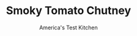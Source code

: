 ---
layout: ../../layouts/MarkdownPostLayout.astro
title: Smoky Tomato Chutney
author: America's Test Kitchen
pubDate: 2023-03-15
description: "Do you own a microwave and a knife? Then you can make these chutneys, with all their complex flavors, in just 10 minutes."
image_url: https://res.cloudinary.com/hksqkdlah/image/upload/ar_1:1,c_fill,dpr_2.0,f_auto,fl_lossy.progressive.strip_profile,g_faces:auto,q_auto:low,w_344/10260_sfs-tomatochutney-1
tags: ["Side Dishes","Fruit","Quick","Condiments"]
calories: 
protein: 
carbohydrates: 
fats: 
fiber: 
ingredients: ["1 tablespoon, vegetable oil","1 , shallot, minced","2 , garlic cloves, minced","1/2 teaspoon, smoked paprika","1/4 teaspoon, salt","1/8 teaspoon, red pepper flakes","2 (14.5-ounce) cans, diced tomatoes, drained and patted dry","1/4 cup, packed light brown sugar","3 tablespoons, apple cider vinegar","1 tablespoon, chopped fresh parsley"]
serves: 
time: "20 minutes, plus 20 minutes cooling"
instructions: ["Combine oil, shallot, garlic, paprika, salt, and pepper flakes in medium bowl. Microwave, uncovered, until shallot has softened, about 1 minute.","Stir tomatoes, sugar, and vinegar into shallot mixture. Microwave until liquid is thick and syrupy, about 8 minutes, stirring once halfway through cooking. Cool to room temperature and then refrigerate until chilled. Stir in parsley and serve."]
nutrition: undefined
notes: "Don’t worry if the mixture seems loose after cooking. It will thicken as it cools."
---
